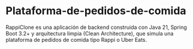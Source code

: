 # Plataforma-de-pedidos-de-comida
RappiClone es una aplicación de backend construida con Java 21, Spring Boot 3.2+ y arquitectura limpia (Clean Architecture), que simula una plataforma de pedidos de comida tipo Rappi o Uber Eats. 
